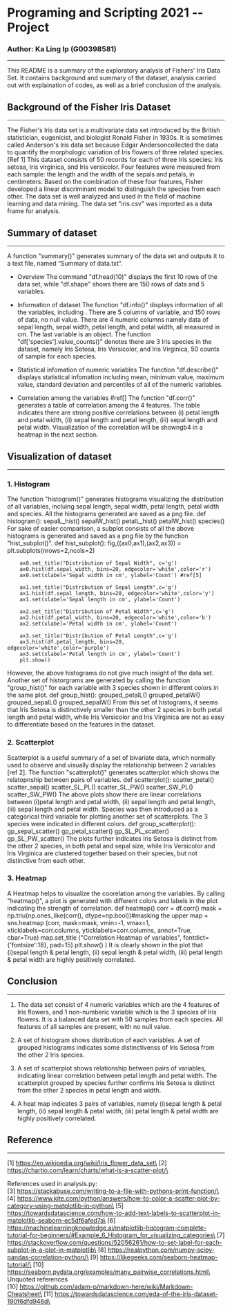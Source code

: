 # Programing and Scripting 2021 -- Project
### Author: Ka Ling Ip (G00398581)
--------------------------------------------

This README is a summary of the exploratory analysis of Fishers' Iris Data Set. It contains background and summary of the dataset, analysis carried out with explaination of codes, as well as a brief conclusion of the analysis. 

## **Background of the Fisher Iris Dataset**
-----------------------------------------------
The Fisher's Iris data set is a multivariate data set introduced by the British statistician, eugenicist, and biologist Ronald Fisher in 1930s. It is sometimes called Anderson's Iris data set because Edgar Andersoncollected the data to quantify the morphologic variation of Iris flowers of three related species. [Ref 1]
This dataset consists of 50 records for each of three Iris species: Iris setosa, Iris virginica, and Iris versicolor. Four features were measured from each sample: the length and the width of the sepals and petals, in centimeters. Based on the combination of these four features, Fisher developed a linear discriminant model to distinguish the species from each other. The data set is well analyzed and used in the field of machine learning and data mining. The data set "iris.csv" was imported as a data frame for analysis.

## **Summary of dataset**
--------------------------
A function "summary()" generates summary of the data set and outputs it to a text  file, named “Summary of data.txt”. 
- Overview 
The command "df.head(10)" displays the first 10 rows of the data set, while "df.shape" shows there are 150 rows of data and 5 variables. 

- Information of dataset 
The function "df.info()" displays information of all the variables, including . There are 5 columns of variable, and 150 rows of data, no null value. There are 4 numeric columns namely data of sepal length, sepal width, petal length, and petal width, all measured in cm. The last variable is an object. The function "df['species'].value_counts()" denotes there are 3 Iris species in the dataset, namely Iris Setosa, Iris Versicolor, and Iris Virginica, 50 counts of sample for each species. 

- Statistical infomation of numeric variables
The function "df.describe()" displays statistical infomation including mean, minimum value, maximum value, standard deviation and percentiles of all of the numeric variables. 

- Correlation among the variables #ref[]
The function "df.corr()" generates a table of correlation among the 4 features. The table indicates there are strong positive correlations between (i) petal length and petal width, (ii) sepal length and petal length, (iii) sepal length and petal width. Visualization of the correlation will be showngb4 in a heatmap in the next section. 

## **Visualization of dataset**
--------------------------------
### 1. Histogram
The function "histogram()" generates histograms visualizing the distribution of all variables, incluing sepal length, sepal width, petal length, petal width and species. All the histograms generated are saved as a png file. 
    def histogram():
        sepalL_hist()
        sepalW_hist()
        petalL_hist()
        petalW_hist()
        species()
For sake of easier comparison, a subplot consists of all the above histograms is generated and saved as a png file by the function "hist_subplot()". 
    def hist_subplot():
        fig,((ax0,ax1),(ax2,ax3)) = plt.subplots(nrows=2,ncols=2)

        ax0.set_title("Distribution of Sepal Width", c='g')
        ax0.hist(df.sepal_width, bins=20, edgecolor='white',color='r')
        ax0.set(xlabel='Sepal width in cm', ylabel='Count') #ref[5]

        ax1.set_title("Distribution of Sepal Length",c='g')
        ax1.hist(df.sepal_length, bins=20, edgecolor='white',color='y')
        ax1.set(xlabel='Sepal length in cm', ylabel='Count')

        ax2.set_title("Distribution of Petal Width",c='g')
        ax2.hist(df.petal_width, bins=20, edgecolor='white',color='b')
        ax2.set(xlabel='Petal width in cm', ylabel='Count')

        ax3.set_title("Distribution of Petal Length",c='g')
        ax3.hist(df.petal_length, bins=20, edgecolor='white',color='purple')
        ax3.set(xlabel='Petal length in cm', ylabel='Count')
        plt.show()
However, the above histograms do not give much insight of the data set. Another set of historgrams are generated by calling the function "group_hist()" for each variable with 3 species shown in different colors in the same plot. 
    def group_hist():
        grouped_petalL()
        grouped_petalW()
        grouped_sepalL()
        grouped_sepalW()
From this set of histograms, it seems that Iris Setosa is distinctively smaller than the other 2 species in both petal length and petal width, while Iris Versicolor and Iris Virginica are not as easy to differentiate based on the features in the dataset.  

### 2. Scatterplot
Scatterplot is a useful summary of a set of bivariate data, which normally used to observe and visually display the relationship between 2 variables [ref 2]. The function "scatterplot()" generates scatterplot which shows the relatopnship between pairs of variables.
    def scatterplot():
        scatter_petal()
        scatter_sepal()
        scatter_SL_PL()
        scatter_SL_PW()
        scatter_SW_PL()
        scatter_SW_PW()
The above plots show there are linear correlations between (i)petal length and petal width, (ii) sepal length and petal length, (iii) sepal length and petal width.
Species was then introduced as a categorical third variable for plotting another set of scatterplots. The 3 species were indicated in different colors. 
    def group_scatterplot():
        gp_sepal_scatter()
        gp_petal_scatter()
        gp_SL_PL_scatter()
        gp_SL_PW_scatter()
The plots further indicates Iris Setosa is distinct from the other 2 species, in both petal and sepal size, while Iris Versicolor and Iris Virginica are clustered together based on their species, but not distinctive from each other. 

### 3. Heatmap
A Heatmap helps to visualize the coorelation among the variables. By calling "heatmap()", a plot is generated with different colors and labels in the plot indicating the strength of correlation. 
    def heatmap()
        corr = df.corr()
        mask = np.triu(np.ones_like(corr(), dtype=np.bool))#masking the upper
        map = sns.heatmap (corr, mask=mask, vmin=-1, vmax=1, xticklabels=corr.columns, yticklabels=corr.columns, annot=True, cbar=True)
        map.set_title ("Correlation Heatmap of variables", fontdict={'fontsize':18}, pad=15)
        plt.show() )
It is clearly shown in the plot that (i)sepal length & petal length, (ii) sepal length & petal width, (iii) petal length & petal width are highly positively correlated. 

## **Conclusion**
------------------
1. The data set consist of 4 numeric variables which are the 4 features of Iris flowers, and 1 non-numberic variable which is the 3 species of Iris flowers. It is a balanced data set with 50 samples from each species. All features of all samples are present, with no null value.  

2. A set of histogram shows distribution of each variables. A set of grouped histograms indicates some distinctivenss of Iris Setosa from the other 2 Iris species. 

3. A set of scatterplot shows relationship between pairs of variables, indicating linear correlation between petal length and petal width. The scatterplot grouped by species further confirms Iris Setosa is distinct from the other 2 species in petal length and width.   

4. A heat map indicates 3 pairs of variables, namely (i)sepal length & petal length, (ii) sepal length & petal width, (iii) petal length & petal width are highly positively correlated. 


## **Reference**
------------------
[1] https://en.wikipedia.org/wiki/Iris_flower_data_set\
[2] https://chartio.com/learn/charts/what-is-a-scatter-plot/\

References used in analysis.py:\
[3] https://stackabuse.com/writing-to-a-file-with-pythons-print-function/\
[4] https://www.kite.com/python/answers/how-to-color-a-scatter-plot-by-category-using-matplotlib-in-python\
[5] https://towardsdatascience.com/how-to-add-text-labels-to-scatterplot-in-matplotlib-seaborn-ec5df6afed7a\
[6] https://machinelearningknowledge.ai/matplotlib-histogram-complete-tutorial-for-beginners/#Example_6_Histogram_for_visualizing_categories\
[7] https://stackoverflow.com/questions/52056261/how-to-set-label-for-each-subplot-in-a-plot-in-matplotlib\
[8] https://realpython.com/numpy-scipy-pandas-correlation-python/\
[9] https://likegeeks.com/seaborn-heatmap-tutorial/\
[10] https://seaborn.pydata.org/examples/many_pairwise_correlations.html\
Unquoted references\
[10] https://github.com/adam-p/markdown-here/wiki/Markdown-Cheatsheet\
[11] https://towardsdatascience.com/eda-of-the-iris-dataset-190f6dfd946d\ 
